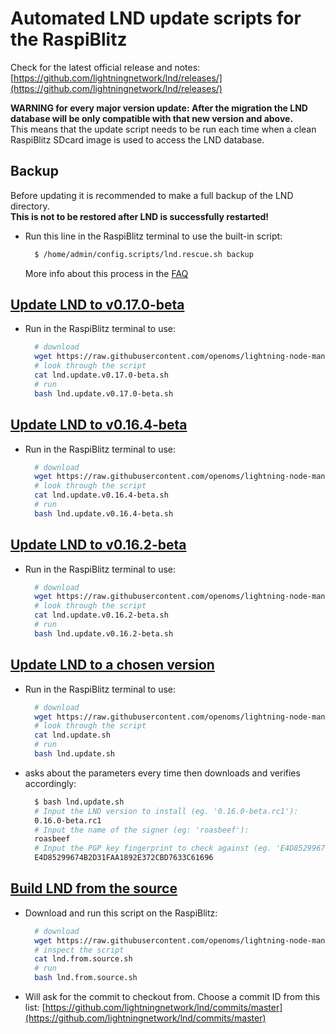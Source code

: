 # Automated LND update scripts for the RaspiBlitz

Check for the latest official release and notes: [https://github.com/lightningnetwork/lnd/releases/](https://github.com/lightningnetwork/lnd/releases/)

**WARNING for every major version update: After the migration the LND database will be only compatible with that new version and above.**  
This means that the update script needs to be run each time when a clean RaspiBlitz SDcard image is used to access the LND database.

## Backup

Before updating it is recommended to make a full backup of the LND directory.  
**This is not to be restored after LND is successfully restarted!**

* Run this line in the RaspiBlitz terminal to use the built-in script:

  ```bash
    $ /home/admin/config.scripts/lnd.rescue.sh backup
  ```

  More info about this process in the [FAQ](https://github.com/rootzoll/raspiblitz/blob/master/FAQ.md#2-making-a-complete-lnd-data-backup)

## [Update LND to v0.17.0-beta](https://github.com/openoms/lightning-node-management/tree/en/lnd.updates/lnd.update.v0.17.0-beta.sh)

* Run in the RaspiBlitz terminal to use:

  ```bash
    # download
    wget https://raw.githubusercontent.com/openoms/lightning-node-management/en/lnd.updates/lnd.update.v0.17.0-beta.sh
    # look through the script
    cat lnd.update.v0.17.0-beta.sh
    # run
    bash lnd.update.v0.17.0-beta.sh
  ```

## [Update LND to v0.16.4-beta](https://github.com/openoms/lightning-node-management/tree/en/lnd.updates/lnd.update.v0.16.4-beta.sh)

* Run in the RaspiBlitz terminal to use:

  ```bash
    # download
    wget https://raw.githubusercontent.com/openoms/lightning-node-management/en/lnd.updates/lnd.update.v0.16.4-beta.sh
    # look through the script
    cat lnd.update.v0.16.4-beta.sh
    # run
    bash lnd.update.v0.16.4-beta.sh
  ```

## [Update LND to v0.16.2-beta](https://github.com/openoms/lightning-node-management/tree/en/lnd.updates/lnd.update.v0.16.2-beta.sh)

* Run in the RaspiBlitz terminal to use:

  ```bash
    # download
    wget https://raw.githubusercontent.com/openoms/lightning-node-management/en/lnd.updates/lnd.update.v0.16.2-beta.sh
    # look through the script
    cat lnd.update.v0.16.2-beta.sh
    # run
    bash lnd.update.v0.16.2-beta.sh
  ```

## [Update LND to a chosen version](https://github.com/openoms/lightning-node-management/tree/en/lnd.updates/lnd.update.sh)

* Run in the RaspiBlitz terminal to use:

  ```bash
    # download
    wget https://raw.githubusercontent.com/openoms/lightning-node-management/en/lnd.updates/lnd.update.sh
    # look through the script
    cat lnd.update.sh
    # run
    bash lnd.update.sh
  ```

* asks about the parameters every time then downloads and verifies accordingly:

  ```bash
    $ bash lnd.update.sh
    # Input the LND version to install (eg. '0.16.0-beta.rc1'):
    0.16.0-beta.rc1
    # Input the name of the signer (eg: 'roasbeef'):
    roasbeef
    # Input the PGP key fingerprint to check against (eg. 'E4D85299674B2D31FAA1892E372CBD7633C61696'):
    E4D85299674B2D31FAA1892E372CBD7633C61696
  ```

## [Build LND from the source](https://github.com/openoms/lightning-node-management/tree/en/lnd.updates/lnd.from.source.sh)

* Download and run this script on the RaspiBlitz:

  ```bash
    # download
    wget https://raw.githubusercontent.com/openoms/lightning-node-management/master/lnd.updates/lnd.from.source.sh
    # inspect the script
    cat lnd.from.source.sh
    # run
    bash lnd.from.source.sh
  ```

* Will ask for the commit to checkout from. Choose a commit ID from this list: [https://github.com/lightningnetwork/lnd/commits/master](https://github.com/lightningnetwork/lnd/commits/master)
